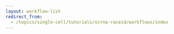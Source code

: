 ```yaml
---
layout: workflow-list
redirect_from:
  - /topics/single-cell/tutorials/scrna-raceid/workflows/index
---
```


